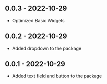 ## 0.0.3 - 2022-10-29
* Optimized Basic Widgets

## 0.0.2 - 2022-10-29
* Added dropdown to the package

## 0.0.1 - 2022-10-29
* Added text field and button to the package